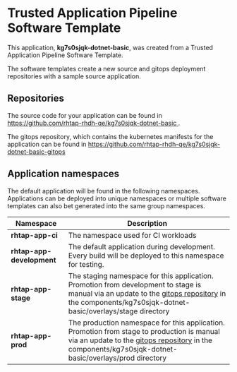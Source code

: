 # Trusted Application Pipeline Software Template

This application, **kg7s0sjqk-dotnet-basic**, was created from a Trusted Application Pipeline Software Template.

The software templates create a new source and gitops deployment repositories with a sample source application. 

## Repositories

The source code for your application can be found in [https://github.com/rhtap-rhdh-qe/kg7s0sjqk-dotnet-basic ](https://github.com/rhtap-rhdh-qe/kg7s0sjqk-dotnet-basic ).
 
The gitops repository, which contains the kubernetes manifests for the application can be found in 
[https://github.com/rhtap-rhdh-qe/kg7s0sjqk-dotnet-basic-gitops ](https://github.com/rhtap-rhdh-qe/kg7s0sjqk-dotnet-basic-gitops ) 

## Application namespaces 

The default application will be found in the following namespaces. Applications can be deployed into unique namespaces or multiple software templates can also bet generated into the same group namespaces.  

|  Namespace   |  Description   |  
| -------- | -------- |
| **rhtap-app-ci** | The namespace used for CI workloads |
| **rhtap-app-development** | The default application during development. Every build will be deployed to this namespace for testing. |
| **rhtap-app-stage** | The staging namespace for this application. Promotion from development to stage is manual via an update to the [gitops repository](https://github.com/rhtap-rhdh-qe/kg7s0sjqk-dotnet-basic-gitops ) in the components/kg7s0sjqk-dotnet-basic/overlays/stage directory |
| **rhtap-app-prod** | The production namespace for this application. Promotion from stage to production is manual via an update to the [gitops repository](https://github.com/rhtap-rhdh-qe/kg7s0sjqk-dotnet-basic-gitops ) in the components/kg7s0sjqk-dotnet-basic/overlays/prod directory |